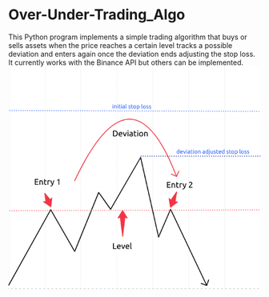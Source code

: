 # Over-Under-Trading_Algo
This Python program implements a simple trading algorithm that buys or sells assets when the price reaches a certain level tracks a possible deviation and enters again once the deviation ends adjusting the stop loss. It currently works with the Binance API but others can be implemented.
![Screenshot](deviation.png)
